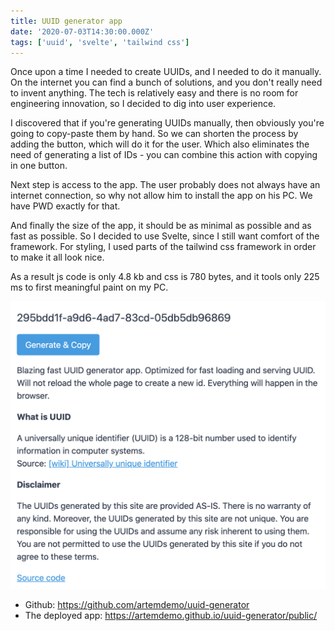 ```yaml
---
title: UUID generator app
date: '2020-07-03T14:30:00.000Z'
tags: ['uuid', 'svelte', 'tailwind css']
---
```


Once upon a time I needed to create UUIDs, and I needed to do it manually.
On the internet you can find a bunch of solutions, and you don't really need to invent anything.
The tech is relatively easy and there is no room for engineering innovation, so I decided to dig into user experience.

I discovered that if you're generating UUIDs manually, then obviously you're going to copy-paste them by hand.
So we can shorten the process by adding the button, which will do it for the user.
Which also eliminates the need of generating a list of IDs - you can combine this action with copying in one button.

Next step is access to the app. The user probably does not always have an internet connection,
so why not allow him to install the app on his PC. We have PWD exactly for that.

And finally the size of the app, it should be as minimal as possible and as fast as possible.
So I decided to use Svelte, since I still want comfort of the framework.
For styling, I used parts of the tailwind css framework in order to make it all look nice.

As a result js code is only 4.8 kb and css is 780 bytes, and it tools only 225 ms to first meaningful paint on my PC.

![UUID generator app](uuid-generator-app.png)

- Github: https://github.com/artemdemo/uuid-generator
- The deployed app: https://artemdemo.github.io/uuid-generator/public/
